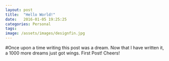 ```yaml
---
layout: post
title:  "Hello World!"
date:   2016-01-05 19:25:25
categories: Personal
tags: 
image: /assets/images/designfin.jpg
---
```

#Once upon a time
writing this post was a dream. Now that I have written it, a 1000 more dreams just got wings.
First Post!
Cheers!